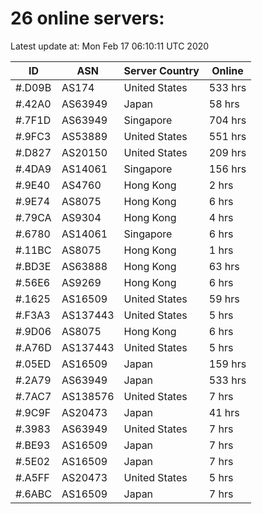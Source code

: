 # 26 online servers:

Latest update at: Mon Feb 17 06:10:11 UTC 2020

| ID | ASN | Server Country | Online |
| -- | --- | -------------- | ------ |
| #.D09B | AS174 | United States | 533 hrs |
| #.42A0 | AS63949 | Japan | 58 hrs |
| #.7F1D | AS63949 | Singapore | 704 hrs |
| #.9FC3 | AS53889 | United States | 551 hrs |
| #.D827 | AS20150 | United States | 209 hrs |
| #.4DA9 | AS14061 | Singapore | 156 hrs |
| #.9E40 | AS4760 | Hong Kong | 2 hrs |
| #.9E74 | AS8075 | Hong Kong | 6 hrs |
| #.79CA | AS9304 | Hong Kong | 4 hrs |
| #.6780 | AS14061 | Singapore | 6 hrs |
| #.11BC | AS8075 | Hong Kong | 1 hrs |
| #.BD3E | AS63888 | Hong Kong | 63 hrs |
| #.56E6 | AS9269 | Hong Kong | 6 hrs |
| #.1625 | AS16509 | United States | 59 hrs |
| #.F3A3 | AS137443 | United States | 5 hrs |
| #.9D06 | AS8075 | Hong Kong | 6 hrs |
| #.A76D | AS137443 | United States | 5 hrs |
| #.05ED | AS16509 | Japan | 159 hrs |
| #.2A79 | AS63949 | Japan | 533 hrs |
| #.7AC7 | AS138576 | United States | 7 hrs |
| #.9C9F | AS20473 | Japan | 41 hrs |
| #.3983 | AS63949 | United States | 7 hrs |
| #.BE93 | AS16509 | Japan | 7 hrs |
| #.5E02 | AS16509 | Japan | 7 hrs |
| #.A5FF | AS20473 | United States | 5 hrs |
| #.6ABC | AS16509 | Japan | 7 hrs |

